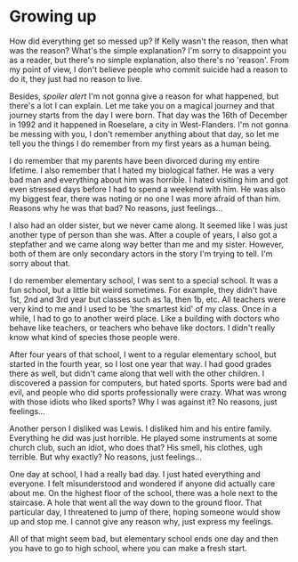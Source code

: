 # Growing up

How did everything get so messed up? If Kelly wasn't the reason, then what was the reason? What's the simple explanation? I'm sorry to disappoint you as a reader, but there's no simple explanation, also there's no 'reason'. From my point of view, I don't believe people who commit suicide had a reason to do it, they just had no reason to live.

Besides, *spoiler alert* I'm not gonna give a reason for what happened, but there's a lot I can explain. Let me take you on a magical journey and that journey starts from the day I were born. That day was the 16th of December in 1992 and it happened in Roeselare, a city in West-Flanders. I'm not gonna be messing with you, I don't remember anything about that day, so let me tell you the things I do remember from my first years as a human being.

I do remember that my parents have been divorced during my entire lifetime. I also remember that I hated my biological father. He was a very bad man and everything about him was horrible. I hated visiting him and got even stressed days before I had to spend a weekend with him. He was also my biggest fear, there was noting or no one I was more afraid of than him. Reasons why he was that bad? No reasons, just feelings...

I also had an older sister, but we never came along. It seemed like I was just another type of person than she was. After a couple of years, I also got a stepfather and we came along way better than me and my sister. However, both of them are only secondary actors in the story I'm trying to tell. I'm sorry about that.

I do remember elementary school, I was sent to a special school. It was a fun school, but a little bit weird sometimes. For example, they didn't have 1st, 2nd and 3rd year but classes such as 1a, then 1b, etc. All teachers were very kind to me and I used to be 'the smartest kid' of my class. Once in a while, I had to go to another weird place. Like a building with doctors who behave like teachers, or teachers who behave like doctors. I didn't really know what kind of species those people were.

After four years of that school, I went to a regular elementary school, but started in the fourth year, so I lost one year that way. I had good grades there as well, but didn't came along that well with the other children. I discovered a passion for computers, but hated sports. Sports were bad and evil, and people who did sports professionally were crazy. What was wrong with those idiots who liked sports? Why I was against it? No reasons, just feelings...

Another person I disliked was Lewis. I disliked him and his entire family. Everything he did was just horrible. He played some instruments at some church club, such an idiot, who does that? His smell, his clothes, ugh terrible. But why exactly? No reasons, just feelings...

One day at school, I had a really bad day. I just hated everything and everyone. I felt misunderstood and wondered if anyone did actually care about me. On the highest floor of the school, there was a hole next to the staircase. A hole that went all the way down to the ground floor. That particular day, I threatened to jump of there, hoping someone would show up and stop me. I cannot give any reason why, just express my feelings.

All of that might seem bad, but elementary school ends one day and then you have to go to high school, where you can make a fresh start.
